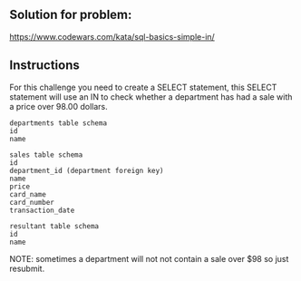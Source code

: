 ## Solution for problem:

https://www.codewars.com/kata/sql-basics-simple-in/

## Instructions

For this challenge you need to create a SELECT statement, 
this SELECT statement will use an IN 
to check whether a department has had a sale with a price over 98.00 dollars.

```
departments table schema
id
name
```

```
sales table schema
id
department_id (department foreign key)
name
price
card_name
card_number
transaction_date
```

```
resultant table schema
id
name
```

NOTE: sometimes a department will not not contain a sale over $98 so just resubmit.